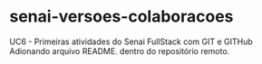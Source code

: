 # senai-versoes-colaboracoes
UC6 - Primeiras atividades do Senai FullStack com GIT e GITHub
Adionando arquivo README. dentro do repositório remoto.
